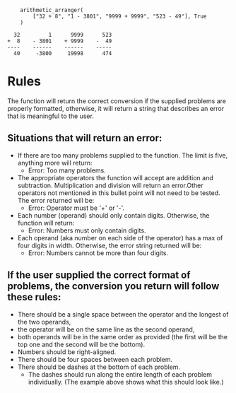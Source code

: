 
```
    arithmetic_arranger(
        ["32 + 8", "1 - 3801", "9999 + 9999", "523 - 49"], True
    )

  32         1      9999      523
+  8    - 3801    + 9999    -  49
----    ------    ------    -----
  40     -3800     19998      474
```

# Rules
The function will return the correct conversion if the supplied problems are properly formatted, otherwise, it will return a string that describes an error that is meaningful to the user.

## Situations that will return an error:
- If there are too many problems supplied to the function. The limit is five, anything more will return:
  - Error: Too many problems.
- The appropriate operators the function will accept are addition and subtraction. Multiplication and division will return an error.Other operators not mentioned in this bullet point will not need to be tested. The error returned will be:
  - Error: Operator must be '+' or '-'.
- Each number (operand) should only contain digits. Otherwise, the function will return:
  - Error: Numbers must only contain digits.
- Each operand (aka number on each side of the operator) has a max of four digits in width. Otherwise, the error string returned will be:
  - Error: Numbers cannot be more than four digits.

## If the user supplied the correct format of problems, the conversion you return will follow these rules:
- There should be a single space between the operator and the longest of the two operands,
- the operator will be on the same line as the second operand,
- both operands will be in the same order as provided (the first will be the top one and the second will be the bottom).
- Numbers should be right-aligned.
- There should be four spaces between each problem.
- There should be dashes at the bottom of each problem.
  - The dashes should run along the entire length of each problem individually. (The example above shows what this should look like.)
